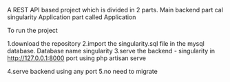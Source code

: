 A REST API based project which is divided in 2 parts. 
Main backend part cal singularity
Application part called Application


To run the project

1.download the repository 
2.import the singularity.sql file in the mysql database. Database name singularity
3.serve the backend - singularity in http://127.0.0.1:8000 port using 
php artisan serve 

4.serve backend using any port
5.no need to migrate 
